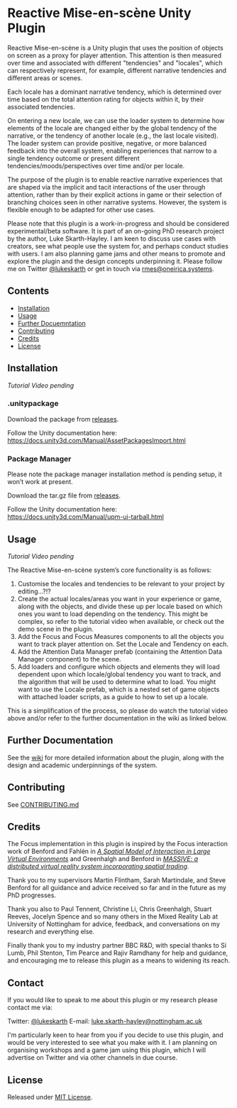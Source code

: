 # Reactive Mise-en-scène Unity Plugin

Reactive Mise-en-scène is a Unity plugin that uses the position of objects on screen as a proxy for player attention. This attention is then measured over time and associated with different "tendencies" and "locales", which can respectively represent, for example, different narrative tendencies and different areas or scenes.

Each locale has a dominant narrative tendency, which is determined over time based on the total attention rating for objects within it, by their associated tendencies.

On entering a new locale, we can use the loader system to determine how elements of the locale are changed either by the global tendency of the narrative, or the tendency of another locale (e.g., the last locale visited). The loader system can provide positive, negative, or more balanced feedback into the overall system, enabling experiences that narrow to a single tendency outcome or present different tendencies/moods/perspectives over time and/or per locale.

The purpose of the plugin is to enable reactive narrative experiences that are shaped via the implicit and tacit interactions of the user through attention, rather than by their explicit actions in game or their selection of branching choices seen in other narrative systems. However, the system is flexible enough to be adapted for other use cases.

Please note that this plugin is a work-in-progress and should be considered experimental/beta software. It is part of an on-going PhD research project by the author, Luke Skarth-Hayley. I am keen to discuss use cases with creators, see what people use the system for, and perhaps conduct studies with users. I am also planning game jams and other means to promote and explore the plugin and the design concepts underpinning it. Please follow me on Twitter [@lukeskarth](https://www.twitter.com/lukeskarth) or get in touch via rmes@oneirica.systems.

## Contents

* [Installation](#installation)
* [Usage](#usage)
* [Further Docuemntation](#further-documentation)
* [Contributing](#contributing)
* [Credits](#credits)
* [License](#license)

## Installation

*Tutorial Video pending*

### .unitypackage

Download the package from [releases](releases).

Follow the Unity documentation here: https://docs.unity3d.com/Manual/AssetPackagesImport.html 

### Package Manager

Please note the package manager installation method is pending setup, it won’t work at present.

Download the tar.gz file from [releases](releases).

Follow the Unity documentation here: https://docs.unity3d.com/Manual/upm-ui-tarball.html 

## Usage

*Tutorial Video pending*

The Reactive Mise-en-scène system’s core functionality is as follows:

1.	Customise the locales and tendencies to be relevant to your project by editing…?!?
2.	Create the actual locales/areas you want in your experience or game, along with the objects, and divide these up per locale based on which ones you want to load depending on the tendency. This might be complex, so refer to the tutorial video when available, or check out the demo scene in the plugin.
3.	Add the Focus and Focus Measures components to all the objects you want to track player attention on. Set the Locale and Tendency on each.
4.	Add the Attention Data Manager prefab (containing the Attention Data Manager component) to the scene.
5.	Add loaders and configure which objects and elements they will load dependent upon which locale/global tendency you want to track, and the algorithm that will be used to determine what to load. You might want to use the Locale prefab, which is a nested set of game objects with attached loader scripts, as a guide to how to set up a locale.

This is a simplification of the process, so please do watch the tutorial video above and/or refer to the further documentation in the wiki as linked below.

## Further Documentation

See the [wiki](https://github.com/lukeskt/Reactive-Mise-en-scene/wiki) for more detailed information about the plugin, along with the design and academic underpinnings of the system.

## Contributing

See [CONTRIBUTING.md](CONTRIBUTING.md)

## Credits

The Focus implementation in this plugin is inspired by the Focus interaction work of Benford and Fahlén in [*A Spatial Model of Interaction in Large Virtual Environments*](https://link.springer.com/chapter/10.1007/978-94-011-2094-4_8) and Greenhalgh and Benford in [*MASSIVE: a distributed virtual reality system incorporating spatial trading*](https://ieeexplore.ieee.org/abstract/document/499999).

Thank you to my supervisors Martin Flintham, Sarah Martindale, and Steve Benford for all guidance and advice received so far and in the future as my PhD progresses.

Thank you also to Paul Tennent, Christine Li, Chris Greenhalgh, Stuart Reeves, Jocelyn Spence and so many others in the Mixed Reality Lab at University of Nottingham for advice, feedback, and conversations on my research and everything else.

Finally thank you to my industry partner BBC R&D, with special thanks to Si Lumb, Phil Stenton, Tim Pearce and Rajiv Ramdhany for help and guidance, and encouraging me to release this plugin as a means to widening its reach.

## Contact

If you would like to speak to me about this plugin or my research please contact me via:

Twitter: [@lukeskarth](https://www.twitter.com/lukeskarth)
E-mail: luke.skarth-hayley@nottingham.ac.uk

I'm particularly keen to hear from you if you decide to use this plugin, and would be very interested to see what you make with it. I am planning on organising workshops and a game jam using this plugin, which I will advertise on Twitter and via other channels in due course.

## License

Released under [MIT License](./LICENSE).
